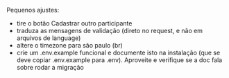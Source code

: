 Pequenos ajustes:
- tire o botão Cadastrar outro participante
- traduza as mensagens de validação (direto no request, e não em arquivos de language)
- altere o timezone para são paulo (br)
- crie um .env.example funcional e documente isto na instalação (que se deve copiar .env.example para .env). Aproveite e verifique se a doc fala sobre rodar a migração